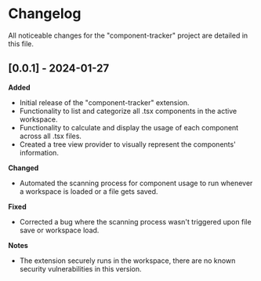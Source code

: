 # Changelog

All noticeable changes for the "component-tracker" project are detailed in this file. 

## [0.0.1] - 2024-01-27

**Added**
- Initial release of the "component-tracker" extension.
- Functionality to list and categorize all .tsx components in the active workspace.
- Functionality to calculate and display the usage of each component across all .tsx files.
- Created a tree view provider to visually represent the components' information.

**Changed**
- Automated the scanning process for component usage to run whenever a workspace is loaded or a file gets saved.

**Fixed**
- Corrected a bug where the scanning process wasn't triggered upon file save or workspace load.

**Notes**
- The extension securely runs in the workspace, there are no known security vulnerabilities in this version.